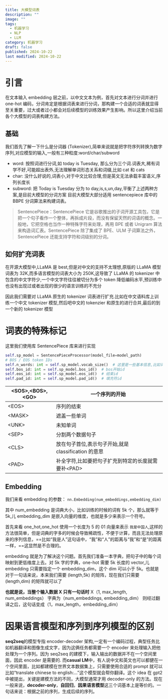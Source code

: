 ```yaml
---
title: 大模型词表
description: ""
image: ""
tags:
  - 机器学习
  - NLP
  - LLM
category: 机器学习
draft: false
published: 2024-10-22
last modified: 2024-10-22
---
```


# 引言

在文本输入 embedding 层之前，以中文文本为例，首先对文本进行分词并进行 one-hot 编码，分词肯定是根据词表来进行分词，那构建一个合适的词表就显得至关重要，过大或者过小都会对后续模型的训练效果产生影响。所以这里介绍当前各个大模型的词表构建方法。

## 基础

我们首先了解一下什么是分词器 (Tokenizer),简单来说就是把字符序列转换为数字序列,对应模型的输入,一般有三种粒度:word/char/subword

- word: 按照词进行分词,如 today is Tuesday, 那么分为三个词.词表大,稀有词学不好,可能超出表外,无法理解单词形态关系和词缀,比如 cat 和 cats
- char: 没什么好说的,词表小,对于中文比较合理,但是英文无法承载丰富语义,序列长度长
- subword: 把 Today is Tuesday 分为 to day,is,s,un,day,平衡了上述两种方案,是目前大模型的分词方案
目前大模型大部分适用 sentencepiece 库中的 BBPE 分词算法来构建词表。

>  SentencePiece：SentencePiece 它是谷歌推出的子词开源工具包，它是把一个句子看作一个整体，再拆成片段，而没有保留天然的词语的概念。一般地，它把空格也当作一种特殊字符来处理，再用 BPE 或者 Unigram 算法来构造词汇表。SentencePiece 除了集成了 BPE、ULM 子词算法之外，SentencePiece 还能支持字符和词级别的分词。

## 如何扩充词表

在开源大模型中,LLaMA 是 best,但是对中文的支持不太理想,原版的 LLaMA 模型词表为 32K,而多语言模型的词表大小为 250K,这导致了 LLaMA 的 tokenizer 中包含的中文字符少,一个中文字符往往被切分为多个 token 降低编码水平,预训练中也没有出现过或者出现的很少的语言训练的不充分

因此我们需要对 LLaMA 原生的 tokenizer 词表进行扩充.比如在中文语料库上训练一个中文 tokenizer 模型,然后吧中文的 tokenzier 和原生的进行合并,最后的到一个新的 tokenizer 模型

# 词表的特殊标记

这里我们使用库 SentencePiece 库来进行实现

```python
self.sp_model = SentencePieceProcessor(model_file=model_path)
# BOS / EOS token IDs
self.n_words: int = self.sp_model.vocab_size()  # 这里是一些基本信息,比如词表大小
self.bos_id: int = self.sp_model.bos_id()  # bos开始id
self.eos_id: int = self.sp_model.eos_id()  # 结束id
self.pad_id: int = self.sp_model.pad_id()  # 填充符id
```

| \<SOS>,\<BOS>,\<GO> | 一个序列的开始                             |
| ------------------- | ----------------------------------- |
| \<EOS>              | 序列的结束                               |
| \<MASK>             | 遮盖一些单词                              |
| \<UNK>              | 未知单词                                |
| \<SEP>              | 分割两个数据句子                            |
| \<CLS>              | 放在句子首位,表示句子开始,就是 classification 的意思 |
| \<PAD>              | 补全字符,比如要把句子扩充到特定的长度就需要补\<PAD>       |

## Embedding

我们来看 embedding 的参数： `nn.Embedding(num_embeddings,embedding_dim)`

其中 num_embedding 是词典大小，比如训练的时候的词有 5k 个，那么就等于 5k,儿 embedding_dim 是嵌入向量的维度，也就是多少来表示一个符号。

首先来看 one_hot,one_hot 使用一个长度为 5 的 01 向量来表示 `我是中国人`,这样的方法很简单，但是词典的字多的时候会导致稀疏性，不便于计算，而且无法处理原来的序列信息，==比如“我是人”这句话中，“我”和“人”的距离与“我”和“是”的距离一样，==这显然是不合理的。

embedding 就是为了解决这个问题。首先我们准备一本字典，把句子中的每个词映射到更低维度上去。对 5k 字的字典，one-hot 需要 5k 长度的 vector,儿 embedding 只需要指定一个 embedding_dim，这个 dim 可以小于 5k。也就是对于一句话来说，本来我们需要 (length,5k) 的矩阵，现在我们只需要 (length,dim) 的矩阵就可以了

**也就是说，当整个输入数据 X 只有一句话时**
X（1, max_length, num_embeddings）
字典为（num_embeddings, embedding_dim）
则经过翻译之后，这句话变成（1，max_length，embedding_dim）

# 因果语言模型和序列到序列模型的区别

**seq2seq**的模型专指 encoder-decoder 架构,一定有一个编码过程，典型任务比如机器翻译和图像生成文字，因为这俩任务都需要一个 encoder 来处理输入把他处理为一个序列。因为 seq2seq 的建模下，输入输出的数据并不在一个空间里面，因此 encoder 是需要的.
而**casual LM**中，有人说中文和英文也可以都健在一个空间里面，比如都建模在世界文本数据集上，只需要使用合适的 prompt 就可以比如“translate chinese to english:...”这个模型就会帮你翻译。这个 idea 在 gpt2 中被提出，关键是建模方法的不同，大模型通常才用 decoder-only 的方法。现在一般来说，**decoder-only**，**自回归**，**因果语言模型**这三个词基本上是等价的。一句话来说：根据之前的序列，生成后续的序列。
